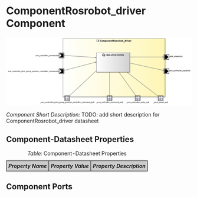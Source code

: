 <!--- This file is generated from the ComponentRosrobot_driver.componentDocumentation model --->
<!--- do not modify this file manually as it will by automatically overwritten by the code generator, modify the model instead and re-generate this file --->

# ComponentRosrobot_driver Component

<img src="model/ComponentRosrobot_driverComponentDefinition.jpg" alt="ComponentRosrobot_driver-ComponentImage" width="1000">

*Component Short Description:* TODO: add short description for ComponentRosrobot_driver datasheet


## Component-Datasheet Properties

<table style="border-collapse:collapse;">
<caption><i>Table:</i> Component-Datasheet Properties</caption>
<tr style="background-color:#ccc;">
<th style="border:1px solid black; padding: 5px;"><i>Property Name</i></th>
<th style="border:1px solid black; padding: 5px;"><i>Property Value</i></th>
<th style="border:1px solid black; padding: 5px;"><i>Property Description</i></th>
</tr>
</table>

## Component Ports



